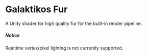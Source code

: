 # Galaktikos Fur
A Unity shader for high quality fur for the built-in render pipeline.
<br>
##### Notice
Realtime vertex/pixel lighting is not currently supported.
